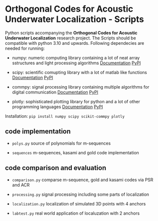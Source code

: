 # Orthogonal Codes for Acoustic Underwater Localization - Scripts

Python scripts accompanying the **Orthogonal Codes for Acoustic Underwater Localization** research project. The Scripts should be compatible with python 3.10 and upwards. Following dependecies are needed for running:

- numpy: numeric computing library containing a lot of neat array sstructures and light processing algorithms
    [Documentation](https://numpy.org/doc/stable/) [PyPI](https://pypi.org/project/numpy/)

- scipy: scientific comupting library with a lot of matlab like functions
    [Documentation](https://docs.scipy.org/doc/scipy/) [PyPI](https://pypi.org/project/scipy/)

- commpy: signal processing library containing multiple algorithms for digital communication
    [Documentation](https://commpy.readthedocs.io/en/latest/) [PyPI](https://pypi.org/project/scikit-commpy/)

- plotly: sophisticated plotting library for python and a lot of other programming languages
    [Documentation](https://plotly.com/python/) [PyPI](https://pypi.org/project/plotly/)

Installation:
`pip install numpy scipy scikit-commpy plotly`

## code implementation

- `polys.py`
    source of polynomials for m-sequences

- `sequences`
    m-sequences, kasami and gold code implementation

## code comparison and evaluation

- `comparison.py`
    comparse m-sequence, gold and kasami codes via PSR and ACR

- `processing.py`
    signal processing including some parts of localization

- `localization.py`
    localization of simulated 3D points with 4 anchors

- `labtest.py`
    real world application of localuzation with 2 anchors